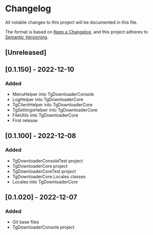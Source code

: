 # Changelog
All notable changes to this project will be documented in this file.

The format is based on [Keep a Changelog](https://keepachangelog.com/en/1.0.0/),
and this project adheres to [Semantic Versioning](https://semver.org/spec/v2.0.0.html).

## [Unreleased]

## [0.1.150] - 2022-12-10
### Added
- MenuHelper into TgDownloaderConsole
- LogHelper into TgDownloaderCore
- TgClientHelper into TgDownloaderCore
- TgSettingsHelper into TgDownloaderCore
- FileUtils into TgDownloaderCore
- First release

## [0.1.100] - 2022-12-08
### Added
- TgDownloaderConsoleTest project
- TgDownloaderCore project
- TgDownloaderCoreTest project
- TgDownloaderCore.Locales classes
- Locales into TgDownloaderCore

## [0.1.020] - 2022-12-07
### Added
- Git base files
- TgDownloaderConsole project

